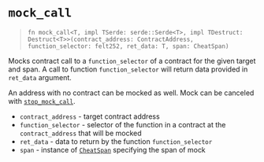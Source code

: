 # `mock_call`

> `fn mock_call<T, impl TSerde: serde::Serde<T>, impl TDestruct: Destruct<T>>(contract_address: ContractAddress, function_selector: felt252, ret_data: T, span: CheatSpan)`

Mocks contract call to a `function_selector` of a contract for the given target and span. A call to function `function_selector` will
return data provided in `ret_data` argument.

An address with no contract can be mocked as well. Mock can be canceled with [`stop_mock_call`](./stop_mock_call.md).

- `contract_address` - target contract address
- `function_selector` - selector of the function in a contract at the `contract_address` that will be mocked
- `ret_data` - data to return by the function `function_selector`
- `span` - instance of [`CheatSpan`](../cheat_span.md) specifying the span of mock

